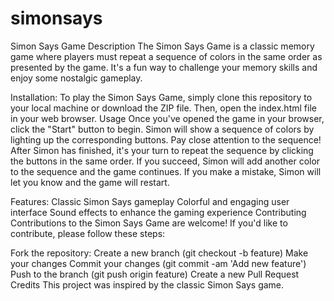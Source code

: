 # simonsays
Simon Says Game
Description
The Simon Says Game is a classic memory game where players must repeat a sequence of colors  in the same order as presented by the game. It's a fun way to challenge your memory skills and enjoy some nostalgic gameplay.

Installation:
To play the Simon Says Game, simply clone this repository to your local machine or download the ZIP file. Then, open the index.html file in your web browser.
Usage
Once you've opened the game in your browser, click the "Start" button to begin. Simon will show a sequence of colors by lighting up the corresponding buttons. Pay close attention to the sequence! After Simon has finished, it's your turn to repeat the sequence by clicking the buttons in the same order. If you succeed, Simon will add another color to the sequence and the game continues. If you make a mistake, Simon will let you know and the game will restart.

Features:
Classic Simon Says gameplay
Colorful and engaging user interface
Sound effects to enhance the gaming experience
Contributing
Contributions to the Simon Says Game are welcome! If you'd like to contribute, please follow these steps:

Fork the repository:
Create a new branch (git checkout -b feature)
Make your changes
Commit your changes (git commit -am 'Add new feature')
Push to the branch (git push origin feature)
Create a new Pull Request
Credits
This project was inspired by the classic Simon Says game.
